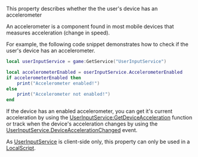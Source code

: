 This property describes whether the the user's device has an accelerometer

An accelerometer is a component found in most mobile devices that measures acceleration (change in speed).

For example, the following code snippet demonstrates how to check if the user's device has an accelerometer.

```lua
local userInputService = game:GetService("UserInputService")

local accelerometerEnabled = oserInputService.AccelerometerEnabled
if accelerometerEnabled then
	print("Accelerometer enabled!")
else
	print("Accelerometer not enabled!")
end
``` 

If the device has an enabled accelerometer, you can get it's current acceleration by using the [UserInputService:GetDeviceAcceleration](https://developer.roblox.com/en-us/api-reference/function/UserInputService/GetDeviceAcceleration) function or track when the device's acceleration changes by using the [UserInputService.DeviceAccelerationChanged](https://developer.roblox.com/en-us/api-reference/event/UserInputService/DeviceAccelerationChanged) event.

As [UserInputService](https://developer.roblox.com/en-us/api-reference/class/UserInputService) is client-side only, this property can only be used in a [LocalScript](https://developer.roblox.com/en-us/api-reference/class/LocalScript).